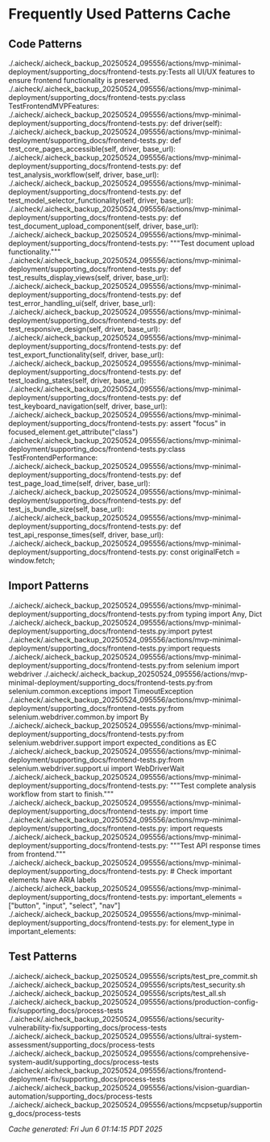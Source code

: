 # Frequently Used Patterns Cache

## Code Patterns
./.aicheck/.aicheck_backup_20250524_095556/actions/mvp-minimal-deployment/supporting_docs/frontend-tests.py:Tests all UI/UX features to ensure frontend functionality is preserved.
./.aicheck/.aicheck_backup_20250524_095556/actions/mvp-minimal-deployment/supporting_docs/frontend-tests.py:class TestFrontendMVPFeatures:
./.aicheck/.aicheck_backup_20250524_095556/actions/mvp-minimal-deployment/supporting_docs/frontend-tests.py:    def driver(self):
./.aicheck/.aicheck_backup_20250524_095556/actions/mvp-minimal-deployment/supporting_docs/frontend-tests.py:    def test_core_pages_accessible(self, driver, base_url):
./.aicheck/.aicheck_backup_20250524_095556/actions/mvp-minimal-deployment/supporting_docs/frontend-tests.py:    def test_analysis_workflow(self, driver, base_url):
./.aicheck/.aicheck_backup_20250524_095556/actions/mvp-minimal-deployment/supporting_docs/frontend-tests.py:    def test_model_selector_functionality(self, driver, base_url):
./.aicheck/.aicheck_backup_20250524_095556/actions/mvp-minimal-deployment/supporting_docs/frontend-tests.py:    def test_document_upload_component(self, driver, base_url):
./.aicheck/.aicheck_backup_20250524_095556/actions/mvp-minimal-deployment/supporting_docs/frontend-tests.py:        """Test document upload functionality."""
./.aicheck/.aicheck_backup_20250524_095556/actions/mvp-minimal-deployment/supporting_docs/frontend-tests.py:    def test_results_display_views(self, driver, base_url):
./.aicheck/.aicheck_backup_20250524_095556/actions/mvp-minimal-deployment/supporting_docs/frontend-tests.py:    def test_error_handling_ui(self, driver, base_url):
./.aicheck/.aicheck_backup_20250524_095556/actions/mvp-minimal-deployment/supporting_docs/frontend-tests.py:    def test_responsive_design(self, driver, base_url):
./.aicheck/.aicheck_backup_20250524_095556/actions/mvp-minimal-deployment/supporting_docs/frontend-tests.py:    def test_export_functionality(self, driver, base_url):
./.aicheck/.aicheck_backup_20250524_095556/actions/mvp-minimal-deployment/supporting_docs/frontend-tests.py:    def test_loading_states(self, driver, base_url):
./.aicheck/.aicheck_backup_20250524_095556/actions/mvp-minimal-deployment/supporting_docs/frontend-tests.py:    def test_keyboard_navigation(self, driver, base_url):
./.aicheck/.aicheck_backup_20250524_095556/actions/mvp-minimal-deployment/supporting_docs/frontend-tests.py:        assert "focus" in focused_element.get_attribute("class")
./.aicheck/.aicheck_backup_20250524_095556/actions/mvp-minimal-deployment/supporting_docs/frontend-tests.py:class TestFrontendPerformance:
./.aicheck/.aicheck_backup_20250524_095556/actions/mvp-minimal-deployment/supporting_docs/frontend-tests.py:    def test_page_load_time(self, driver, base_url):
./.aicheck/.aicheck_backup_20250524_095556/actions/mvp-minimal-deployment/supporting_docs/frontend-tests.py:    def test_js_bundle_size(self, base_url):
./.aicheck/.aicheck_backup_20250524_095556/actions/mvp-minimal-deployment/supporting_docs/frontend-tests.py:    def test_api_response_times(self, driver, base_url):
./.aicheck/.aicheck_backup_20250524_095556/actions/mvp-minimal-deployment/supporting_docs/frontend-tests.py:            const originalFetch = window.fetch;

## Import Patterns  
./.aicheck/.aicheck_backup_20250524_095556/actions/mvp-minimal-deployment/supporting_docs/frontend-tests.py:from typing import Any, Dict
./.aicheck/.aicheck_backup_20250524_095556/actions/mvp-minimal-deployment/supporting_docs/frontend-tests.py:import pytest
./.aicheck/.aicheck_backup_20250524_095556/actions/mvp-minimal-deployment/supporting_docs/frontend-tests.py:import requests
./.aicheck/.aicheck_backup_20250524_095556/actions/mvp-minimal-deployment/supporting_docs/frontend-tests.py:from selenium import webdriver
./.aicheck/.aicheck_backup_20250524_095556/actions/mvp-minimal-deployment/supporting_docs/frontend-tests.py:from selenium.common.exceptions import TimeoutException
./.aicheck/.aicheck_backup_20250524_095556/actions/mvp-minimal-deployment/supporting_docs/frontend-tests.py:from selenium.webdriver.common.by import By
./.aicheck/.aicheck_backup_20250524_095556/actions/mvp-minimal-deployment/supporting_docs/frontend-tests.py:from selenium.webdriver.support import expected_conditions as EC
./.aicheck/.aicheck_backup_20250524_095556/actions/mvp-minimal-deployment/supporting_docs/frontend-tests.py:from selenium.webdriver.support.ui import WebDriverWait
./.aicheck/.aicheck_backup_20250524_095556/actions/mvp-minimal-deployment/supporting_docs/frontend-tests.py:        """Test complete analysis workflow from start to finish."""
./.aicheck/.aicheck_backup_20250524_095556/actions/mvp-minimal-deployment/supporting_docs/frontend-tests.py:        import time
./.aicheck/.aicheck_backup_20250524_095556/actions/mvp-minimal-deployment/supporting_docs/frontend-tests.py:        import requests
./.aicheck/.aicheck_backup_20250524_095556/actions/mvp-minimal-deployment/supporting_docs/frontend-tests.py:        """Test API response times from frontend."""
./.aicheck/.aicheck_backup_20250524_095556/actions/mvp-minimal-deployment/supporting_docs/frontend-tests.py:        # Check important elements have ARIA labels
./.aicheck/.aicheck_backup_20250524_095556/actions/mvp-minimal-deployment/supporting_docs/frontend-tests.py:        important_elements = ["button", "input", "select", "nav"]
./.aicheck/.aicheck_backup_20250524_095556/actions/mvp-minimal-deployment/supporting_docs/frontend-tests.py:        for element_type in important_elements:

## Test Patterns
./.aicheck/.aicheck_backup_20250524_095556/scripts/test_pre_commit.sh
./.aicheck/.aicheck_backup_20250524_095556/scripts/test_security.sh
./.aicheck/.aicheck_backup_20250524_095556/scripts/test_all.sh
./.aicheck/.aicheck_backup_20250524_095556/actions/production-config-fix/supporting_docs/process-tests
./.aicheck/.aicheck_backup_20250524_095556/actions/security-vulnerability-fix/supporting_docs/process-tests
./.aicheck/.aicheck_backup_20250524_095556/actions/ultrai-system-assessment/supporting_docs/process-tests
./.aicheck/.aicheck_backup_20250524_095556/actions/comprehensive-system-audit/supporting_docs/process-tests
./.aicheck/.aicheck_backup_20250524_095556/actions/frontend-deployment-fix/supporting_docs/process-tests
./.aicheck/.aicheck_backup_20250524_095556/actions/vision-guardian-automation/supporting_docs/process-tests
./.aicheck/.aicheck_backup_20250524_095556/actions/mcpsetup/supporting_docs/process-tests

*Cache generated: Fri Jun  6 01:14:15 PDT 2025*
